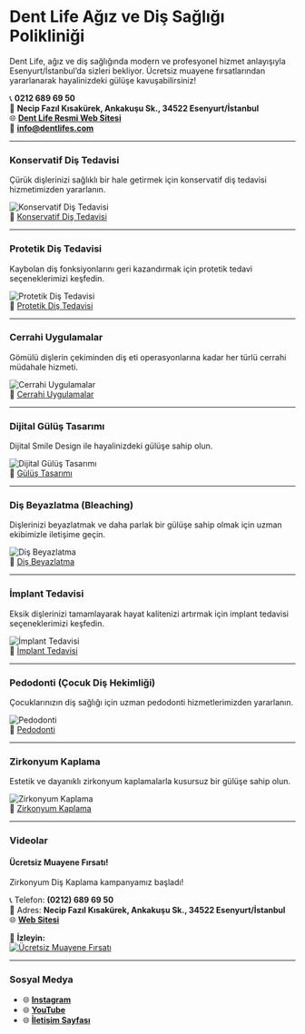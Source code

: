 # Dent Life Ağız ve Diş Sağlığı Polikliniği  

Dent Life, ağız ve diş sağlığında modern ve profesyonel hizmet anlayışıyla Esenyurt/İstanbul’da sizleri bekliyor. Ücretsiz muayene fırsatlarından yararlanarak hayalinizdeki gülüşe kavuşabilirsiniz!  

📞 **0212 689 69 50**  
📍 **Necip Fazıl Kısakürek, Ankakuşu Sk., 34522 Esenyurt/İstanbul**  
🌐 **[Dent Life Resmi Web Sitesi](https://dentlifes.com)**  
📧 **info@dentlifes.com**  

---

### **Konservatif Diş Tedavisi**  
Çürük dişlerinizi sağlıklı bir hale getirmek için konservatif diş tedavisi hizmetimizden yararlanın.  

![Konservatif Diş Tedavisi](https://dentlifes.com/tema/genel/uploads/hizmetler/8-1.jpg)  
🔗 [Konservatif Diş Tedavisi](https://dentlifes.com/hizmet-detay/konservatif-dis-tedavisi)  

---

### **Protetik Diş Tedavisi**  
Kaybolan diş fonksiyonlarını geri kazandırmak için protetik tedavi seçeneklerimizi keşfedin.  

![Protetik Diş Tedavisi](https://dentlifes.com/tema/genel/uploads/hizmetler/4-1.jpg)  
🔗 [Protetik Diş Tedavisi](https://dentlifes.com/hizmet-detay/protetik-dis-tedavisi)  

---

### **Cerrahi Uygulamalar**  
Gömülü dişlerin çekiminden diş eti operasyonlarına kadar her türlü cerrahi müdahale hizmeti.  

![Cerrahi Uygulamalar](https://dentlifes.com/tema/genel/uploads/hizmetler/2-1.jpg)  
🔗 [Cerrahi Uygulamalar](https://dentlifes.com/hizmet-detay/cerrahi-uygulamalar)  

---

### **Dijital Gülüş Tasarımı**  
Dijital Smile Design ile hayalinizdeki gülüşe sahip olun.  

![Dijital Gülüş Tasarımı](https://dentlifes.com/tema/genel/uploads/hizmetler/3-1.jpg)  
🔗 [Gülüş Tasarımı](https://dentlifes.com/hizmet-detay/digital-smile-design-gulus-tasarimi)  

---

### **Diş Beyazlatma (Bleaching)**  
Dişlerinizi beyazlatmak ve daha parlak bir gülüşe sahip olmak için uzman ekibimizle iletişime geçin.  

![Diş Beyazlatma](https://dentlifes.com/tema/genel/uploads/hizmetler/1.jpg)  
🔗 [Diş Beyazlatma](https://dentlifes.com/hizmet-detay/dis-beyazlatma-bleaching)  

---

### **İmplant Tedavisi**  
Eksik dişlerinizi tamamlayarak hayat kalitenizi artırmak için implant tedavisi seçeneklerimizi keşfedin.  

![İmplant Tedavisi](https://dentlifes.com/tema/genel/uploads/hizmetler/5.jpg)  
🔗 [İmplant Tedavisi](https://dentlifes.com/hizmet-detay/implant-tedavisi)  

---

### **Pedodonti (Çocuk Diş Hekimliği)**  
Çocuklarınızın diş sağlığı için uzman pedodonti hizmetlerimizden yararlanın.  

![Pedodonti](https://dentlifes.com/tema/genel/uploads/hizmetler/05cocuk.jpg)  
🔗 [Pedodonti](https://dentlifes.com/hizmet-detay/pedodonti-cocuk-dis-hekimligi)  

---

### **Zirkonyum Kaplama**  
Estetik ve dayanıklı zirkonyum kaplamalarla kusursuz bir gülüşe sahip olun.  

![Zirkonyum Kaplama](https://dentlifes.com/tema/genel/uploads/hizmetler/02zirkonyum.jpg)  
🔗 [Zirkonyum Kaplama](https://dentlifes.com/hizmet-detay/zirkonyum-kaplama)  

---

### **Videolar**  

#### **Ücretsiz Muayene Fırsatı!**  
Zirkonyum Diş Kaplama kampanyamız başladı!  

📞 Telefon: **(0212) 689 69 50**  
📍 Adres: **Necip Fazıl Kısakürek, Ankakuşu Sk., 34522 Esenyurt/İstanbul**  
🌐 **[Web Sitesi](https://dentlifes.com)**  

🎥 **İzleyin:**  
[![Ücretsiz Muayene Fırsatı](https://img.youtube.com/vi/E-KPbpZMQUY/maxresdefault.jpg)](https://www.youtube.com/shorts/E-KPbpZMQUY)  

---

### **Sosyal Medya**  
- 🌐 **[Instagram](https://www.instagram.com/disdentlife)**  
- 🌐 **[YouTube](https://www.youtube.com/@DentLifes)**  
- 🌐 **[İletişim Sayfası](https://dentlifes.com/iletisim)**  
